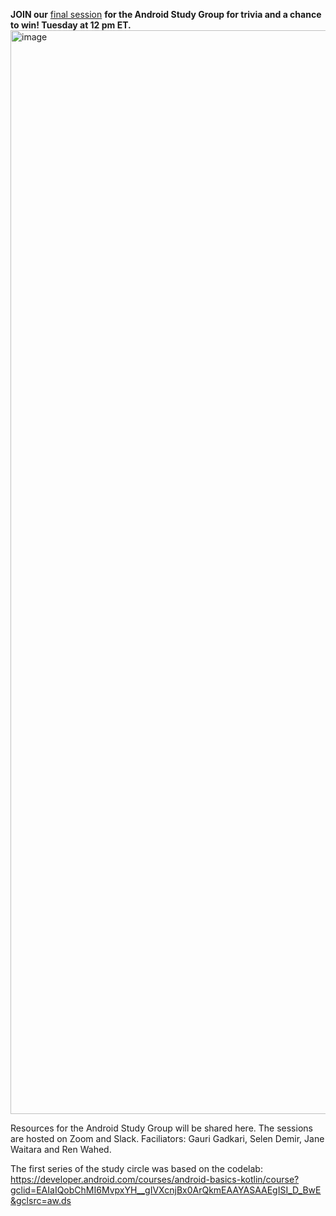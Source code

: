 **JOIN our** [final session](https://www.womenwhocode.com/mobile/events) **for the Android Study Group for trivia and a chance to win! Tuesday at 12 pm ET.**<img width="1734" alt="image" src="https://github.com/WomenWhoCode/WWCodeMobile/assets/50391217/e2ea47bb-585d-4106-9686-fdfcf8169d63">

Resources for the Android Study Group will be shared here. The sessions are hosted on Zoom and Slack.
Faciliators: Gauri Gadkari, Selen Demir, Jane Waitara and Ren Wahed.

The first series of the study circle was based on the codelab: https://developer.android.com/courses/android-basics-kotlin/course?gclid=EAIaIQobChMI6MvpxYH__gIVXcnjBx0ArQkmEAAYASAAEgISI_D_BwE&gclsrc=aw.ds
